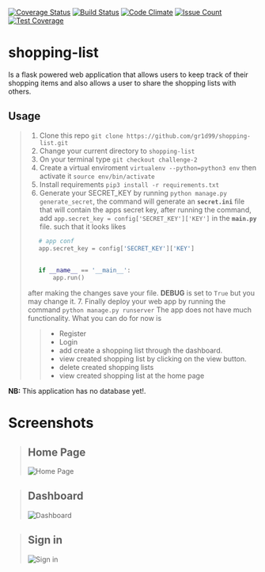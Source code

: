 [![Coverage Status](https://coveralls.io/repos/github/gr1d99/shopping-list/badge.svg?branch=challenge-2)](https://coveralls.io/github/gr1d99/shopping-list?branch=challenge-2) [![Build Status](https://travis-ci.org/gr1d99/shopping-list.svg?branch=challenge-2)](https://travis-ci.org/gr1d99/shopping-list) [![Code Climate](https://codeclimate.com/github/gr1d99/shopping-list/badges/gpa.svg)](https://codeclimate.com/github/gr1d99/shopping-list) [![Issue Count](https://codeclimate.com/github/gr1d99/shopping-list/badges/issue_count.svg)](https://codeclimate.com/github/gr1d99/shopping-list) [![Test Coverage](https://codeclimate.com/github/gr1d99/shopping-list/badges/coverage.svg)](https://codeclimate.com/github/gr1d99/shopping-list/coverage)

# shopping-list

Is a flask powered web application that allows users to keep track of their shopping items and also allows a user to 
share the shopping lists with others.

## Usage
> 1. Clone this repo `git clone https://github.com/gr1d99/shopping-list.git`
> 2. Change your current directory to `shopping-list`
> 3. On your terminal type `git checkout challenge-2`
> 4. Create a virtual enviroment `virtualenv --python=python3 env` then activate it `source env/bin/activate`
> 5. Install requirements `pip3 install -r requirements.txt`
> 6. Generate your SECRET_KEY by running `python manage.py generate_secret`, the command will generate an **`secret.ini`** file that will contain the apps secret key, 
> after running the command, add `app.secret_key = config['SECRET_KEY']['KEY']` in the **`main.py`** file.
> such that it looks likes
> ```python
>    # app conf
>    app.secret_key = config['SECRET_KEY']['KEY']
>    
>   
>    if __name__ == '__main__':
>        app.run()
>
>```
> after making the changes save your file. **DEBUG** is set to `True` but you may change it.
> 7. Finally deploy your web app by running the command `python manage.py runserver` 
>  The app does not have much functionality. What you can do for now is
> > - Register
> > - Login
> > - add create a shopping list through the dashboard.
> > - view created shopping list by clicking on the view button.
> > - delete created shopping lists
> > - view created shopping list at the home page


**NB:** This application has no database yet!.

Screenshots
===========
>## Home Page
>![Home Page](https://github.com/gr1d99/shopping-list/blob/challenge-1/screenshots/homepage.png)

>## Dashboard
>![Dashboard](https://github.com/gr1d99/shopping-list/blob/challenge-1/screenshots/dashboard.png)

>## Sign in
>![Sign in](https://github.com/gr1d99/shopping-list/blob/challenge-1/screenshots/signin.png)

